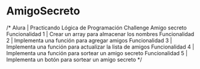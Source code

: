 # AmigoSecreto
/*
Alura | Practicando Lógica de Programación
Challenge Amigo secreto
Funcionalidad 1 | Crear un array para almacenar los nombres
Funcionalidad 2 | Implementa una función para agregar amigos
Funcionalidad 3 | Implementa una función para actualizar la lista de amigos
Funcionalidad 4 | Implementa una función para sortear un amigo secreto
Funcionalidad 5 | Implementa un botón para sortear un amigo secreto
*/
